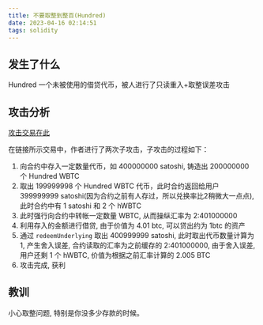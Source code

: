 ```yaml
---
title: 不要取整到整百(Hundred)
date: 2023-04-16 02:14:51
tags: solidity
---
```


## 发生了什么

Hundred 一个未被使用的借贷代币，被人进行了只读重入+取整误差攻击

## 攻击分析

[攻击交易在此](https://openchain.xyz/trace/optimism/0x15096dc6a59cff26e0bd22eaf7e3a60125dcec687580383488b7b5dd2aceea93)

在链接所示交易中，作者进行了两次子攻击，子攻击的过程如下：

1. 向合约中存入一定数量代币，如 400000000 satoshi, 铸造出 200000000 个 Hundred WBTC
2. 取出 199999998 个 Hundred WBTC 代币，此时合约返回给用户 399999999 satoshi(因为合约之前有人存过，所以兑换率比2稍微大一点点), 此时合约中有 1 satoshi 和 2 个 hWBTC
3. 此时强行向合约中转帐一定数量 WBTC, 从而操纵汇率为 2:401000000
4. 利用存入的金额进行借贷, 由于价值为 4.01 btc, 可以贷出约为 1btc 的资产
6. 通过 `redeemUnderlying` 取出 400999999 satoshi, 此时取出代币数量计算为 1, 产生舍入误差, 合约读取的汇率为之前缓存的 2:401000000, 由于舍入误差, 用户还剩 1 个 hWBTC, 价值为根据之前汇率计算的 2.005 BTC
7. 攻击完成, 获利

## 教训

小心取整问题, 特别是你没多少存款的时候。
